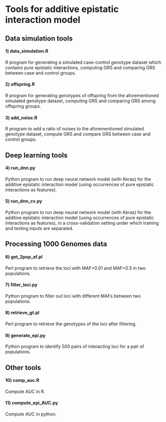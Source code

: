 # Tools for additive epistatic interaction model
## Data simulation tools
#### 1) data_simulation.R
R program for generating a simulated case-control genotype dataset which contains pure epistatic interactions, computing GRS and comparing GRS between case and control groups. 
#### 2) offspring.R
R program for generating genotypes of offspring from the aforementioned simulated genotype dataset, computing GRS and comparing GRS among offspring groups.
#### 3) add_noise.R
R program to add a ratio of noises to the aforementioned simulated genotype dataset, compute GRS and compare GRS between case and control groups.
## Deep learning tools
#### 4) run_dnn.py
Python program to run deep neural network model (with Keras) for the additive epistatic interaction model (using occurrences of pure epistatic interactions as features).
#### 5) run_dnn_cv.py
Python program to run deep neural network model (with Keras) for the additive epistatic interaction model (using occurrences of pure epistatic interactions as features), in a cross-validation setting under which training and testing inputs are separated.
## Processing 1000 Genomes data
#### 6) get_2pop_af.pl
Perl program to retrieve the loci with MAF>0.01 and MAF<0.5 in two populations. 
#### 7) filter_loci.py
Python program to filter out loci with different MAFs between two populations.
#### 8) retrieve_gt.pl
Perl program to retrieve the genotypes of the loci after filtering.
#### 9) generate_epi.py
Python program to identify 500 pairs of interacting loci for a pair of populations.
## Other tools
#### 10) comp_auc.R
Compute AUC in R.
#### 11) compute_epi_AUC.py
Compute AUC in python.
